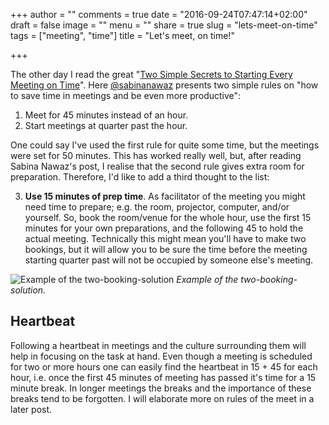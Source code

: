 +++
author = ""
comments = true
date = "2016-09-24T07:47:14+02:00"
draft = false
image = ""
menu = ""
share = true
slug = "lets-meet-on-time"
tags = ["meeting", "time"]
title = "Let's meet, on time!"

+++

The other day I read the great "[Two Simple Secrets to Starting Every Meeting on Time](http://www.inc.com/sabina-nawaz/two-simple-secrets-to-starting-every-meeting-on-time.html)". Here [@sabinanawaz](https://twitter.com/sabinanawaz) presents two simple rules on "how to save time in meetings and be even more productive":

1. Meet for 45 minutes instead of an hour.
2. Start meetings at quarter past the hour.

One could say I've used the first rule for quite some time, but the meetings were set for 50 minutes. This has worked really well, but, after reading Sabina Nawaz's post, I realise that the second rule gives extra room for preparation. Therefore, I'd like to add a third thought to the list:

<ol start="3">
	<li><strong>Use 15 minutes of prep time</strong>. As facilitator of the meeting you might need time to prepare; e.g. the room, projector, computer, and/or yourself. So, book the room/venue for the whole hour, use the first 15 minutes for your own preparations, and the following 45 to hold the actual meeting. Technically this might mean you'll have to make two bookings, but it will allow you to be sure the time before the meeting starting quarter past will not be occupied by someone else's meeting.</li>
</ol>

![Example of the two-booking-solution](/img/posts/lets-meet-on-time/Calendar_326x255.png)
*Example of the two-booking-solution.*

## Heartbeat

Following a heartbeat in meetings and the culture surrounding them will help in focusing on the task at hand. Even though a meeting is scheduled for two or more hours one can easily find the heartbeat in 15 + 45 for each hour, i.e. once the first 45 minutes of meeting has passed it's time for a 15 minute break. In longer meetings the breaks and the importance of these breaks tend to be forgotten. I will elaborate more on rules of the meet in a later post.
